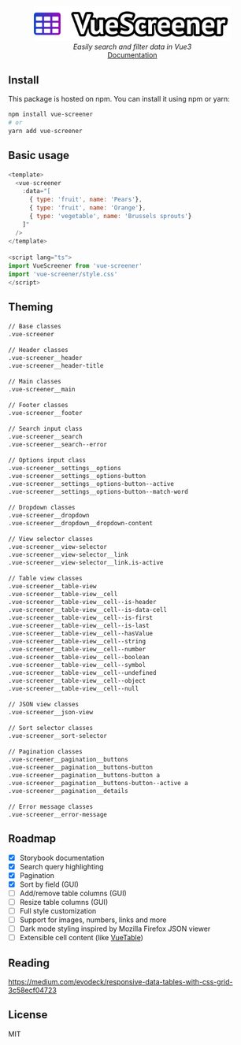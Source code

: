 <div align="center">
  <img src="https://raw.githubusercontent.com/francisashley/vue-screener/main/logo.png" alt="Logo" style="max-width: 400px;">
  <br/>
  <em>Easily search and filter data in Vue3</em>
  <br/>
  <a href="https://francisashley.github.io/vue-screener/">Documentation</a>
</div>

## Install

This package is hosted on npm. You can install it using npm or yarn:

```bash
npm install vue-screener
# or
yarn add vue-screener
```

## Basic usage

```js
<template>
  <vue-screener
    :data="[
      { type: 'fruit', name: 'Pears'},
      { type: 'fruit', name: 'Orange'},
      { type: 'vegetable', name: 'Brussels sprouts'}
    ]"
  />
</template>

<script lang="ts">
import VueScreener from 'vue-screener'
import 'vue-screener/style.css'
</script>
```

## Theming

```
// Base classes
.vue-screener

// Header classes
.vue-screener__header
.vue-screener__header-title

// Main classes
.vue-screener__main

// Footer classes
.vue-screener__footer

// Search input class
.vue-screener__search
.vue-screener__search--error

// Options input class
.vue-screener__settings__options
.vue-screener__settings__options-button
.vue-screener__settings__options-button--active
.vue-screener__settings__options-button--match-word

// Dropdown classes
.vue-screener__dropdown
.vue-screener__dropdown__dropdown-content

// View selector classes
.vue-screener__view-selector
.vue-screener__view-selector__link
.vue-screener__view-selector__link.is-active

// Table view classes
.vue-screener__table-view
.vue-screener__table-view__cell
.vue-screener__table-view__cell--is-header
.vue-screener__table-view__cell--is-data-cell
.vue-screener__table-view__cell--is-first
.vue-screener__table-view__cell--is-last
.vue-screener__table-view__cell--hasValue
.vue-screener__table-view__cell--string
.vue-screener__table-view__cell--number
.vue-screener__table-view__cell--boolean
.vue-screener__table-view__cell--symbol
.vue-screener__table-view__cell--undefined
.vue-screener__table-view__cell--object
.vue-screener__table-view__cell--null

// JSON view classes
.vue-screener__json-view

// Sort selector classes
.vue-screener__sort-selector

// Pagination classes
.vue-screener__pagination__buttons
.vue-screener__pagination__buttons-button
.vue-screener__pagination__buttons-button a
.vue-screener__pagination__buttons-button--active a
.vue-screener__pagination__details

// Error message classes
.vue-screener__error-message
```

## Roadmap

- [x] Storybook documentation
- [x] Search query highlighting
- [x] Pagination
- [x] Sort by field (GUI)
- [ ] Add/remove table columns (GUI)
- [ ] Resize table columns (GUI)
- [ ] Full style customization
- [ ] Support for images, numbers, links and more
- [ ] Dark mode styling inspired by Mozilla Firefox JSON viewer
- [ ] Extensible cell content (like [VueTable](https://www.vuetable.com/guide/))

## Reading

https://medium.com/evodeck/responsive-data-tables-with-css-grid-3c58ecf04723

## License
MIT